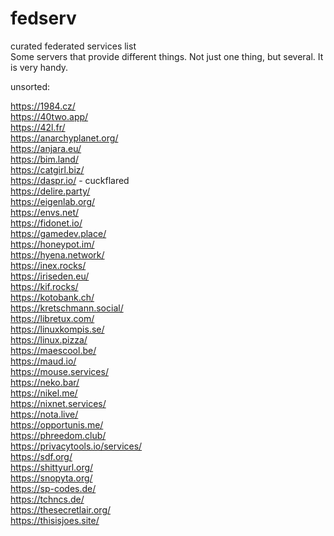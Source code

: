 # fedserv  
curated federated services list  
Some servers that provide different things. Not just one thing, but several. It is very handy.
  
unsorted:  
  
https://1984.cz/  
https://40two.app/  
https://42l.fr/  
https://anarchyplanet.org/  
https://anjara.eu/  
https://bim.land/  
https://catgirl.biz/  
https://daspr.io/ - cuckflared  
https://delire.party/  
https://eigenlab.org/  
https://envs.net/  
https://fidonet.io/  
https://gamedev.place/  
https://honeypot.im/  
https://hyena.network/  
https://inex.rocks/  
https://iriseden.eu/  
https://kif.rocks/  
https://kotobank.ch/  
https://kretschmann.social/  
https://libretux.com/  
https://linuxkompis.se/  
https://linux.pizza/  
https://maescool.be/  
https://maud.io/  
https://mouse.services/  
https://neko.bar/  
https://nikel.me/  
https://nixnet.services/  
https://nota.live/  
https://opportunis.me/  
https://phreedom.club/  
https://privacytools.io/services/  
https://sdf.org/  
https://shittyurl.org/  
https://snopyta.org/  
https://sp-codes.de/  
https://tchncs.de/  
https://thesecretlair.org/  
https://thisisjoes.site/  
